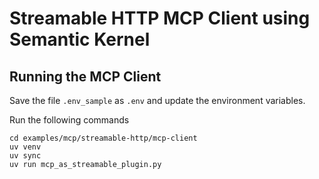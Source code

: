 # Streamable HTTP MCP Client using Semantic Kernel

## Running the MCP Client

Save the file `.env_sample` as `.env` and update the environment variables. 

Run the following commands
```
cd examples/mcp/streamable-http/mcp-client 
uv venv
uv sync
uv run mcp_as_streamable_plugin.py
```

